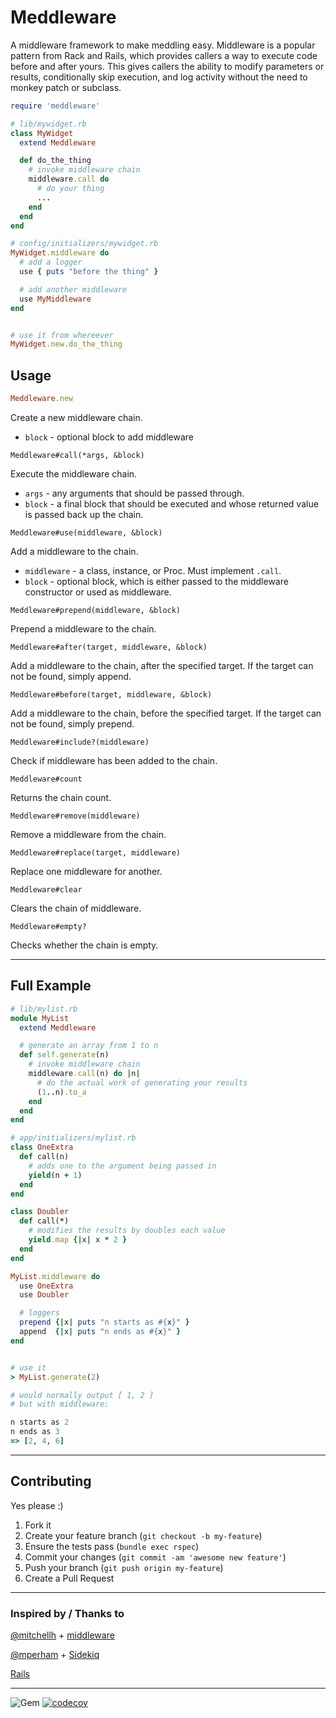 Meddleware
======
A middleware framework to make meddling easy.  Middleware is a popular pattern from Rack and Rails, which provides callers a way to execute code before and after yours.  This gives callers the ability to modify parameters or results, conditionally skip execution, and log activity without the need to monkey patch or subclass.


```ruby
require 'meddleware'

# lib/mywidget.rb
class MyWidget
  extend Meddleware

  def do_the_thing
    # invoke middleware chain
    middleware.call do
      # do your thing
      ...
    end
  end
end

# config/initializers/mywidget.rb
MyWidget.middleware do
  # add a logger
  use { puts "before the thing" }

  # add another middleware
  use MyMiddleware
end


# use it from whereever
MyWidget.new.do_the_thing
```


## Usage
```ruby
Meddleware.new
```
Create a new middleware chain.
* `block` - optional block to add middleware


```
Meddleware#call(*args, &block)
```
Execute the middleware chain.
* `args` - any arguments that should be passed through.
* `block` - a final block that should be executed and whose returned value is passed back up the chain.


```
Meddleware#use(middleware, &block)
```
Add a middleware to the chain.
* `middleware` - a class, instance, or Proc.  Must implement `.call`.
* `block` - optional block, which is either passed to the middleware constructor or used as middleware.


```
Meddleware#prepend(middleware, &block)
```
Prepend a middleware to the chain.


```
Meddleware#after(target, middleware, &block)
```
Add a middleware to the chain, after the specified target.  If the target can not be found, simply append.


```
Meddleware#before(target, middleware, &block)
```
Add a middleware to the chain, before the specified target.  If the target can not be found, simply prepend.


```
Meddleware#include?(middleware)
```
Check if middleware has been added to the chain.


```
Meddleware#count
```
Returns the chain count.


```
Meddleware#remove(middleware)
```
Remove a middleware from the chain.


```
Meddleware#replace(target, middleware)
```
Replace one middleware for another.


```
Meddleware#clear
```
Clears the chain of middleware.


```
Meddleware#empty?
```
Checks whether the chain is empty.


----
## Full Example
```ruby
# lib/mylist.rb
module MyList
  extend Meddleware

  # generate an array from 1 to n
  def self.generate(n)
    # invoke middleware chain
    middleware.call(n) do |n|
      # do the actual work of generating your results 
      (1..n).to_a
    end
  end
end

# app/initializers/mylist.rb
class OneExtra
  def call(n)
    # adds one to the argument being passed in
    yield(n + 1)
  end
end

class Doubler
  def call(*)
    # modifies the results by doubles each value
    yield.map {|x| x * 2 }
  end
end

MyList.middleware do
  use OneExtra
  use Doubler

  # loggers
  prepend {|x| puts "n starts as #{x}" }
  append  {|x| puts "n ends as #{x}" }
end


# use it
> MyList.generate(2)

# would normally output [ 1, 2 ]
# but with middleware:

n starts as 2
n ends as 3
=> [2, 4, 6]
```

----
## Contributing

Yes please  :)

1. Fork it
1. Create your feature branch (`git checkout -b my-feature`)
1. Ensure the tests pass (`bundle exec rspec`)
1. Commit your changes (`git commit -am 'awesome new feature'`)
1. Push your branch (`git push origin my-feature`)
1. Create a Pull Request


----
### Inspired by / Thanks to

[@mitchellh](https://github.com/mitchellh) + [middleware](https://github.com/mitchellh/middleware/tree/master/lib/middleware)

[@mperham](https://github.com/mperham) + [Sidekiq](https://github.com/mperham/sidekiq/blob/master/lib/sidekiq/middleware/chain.rb)

[Rails](https://github.com/rails/rails/blob/main/actionpack/lib/action_dispatch/middleware/stack.rb)


----
![Gem](https://img.shields.io/gem/dt/meddleware?style=plastic)
[![codecov](https://codecov.io/gh/dpep/meddleware_rb/branch/main/graph/badge.svg)](https://codecov.io/gh/dpep/meddleware_rb)
